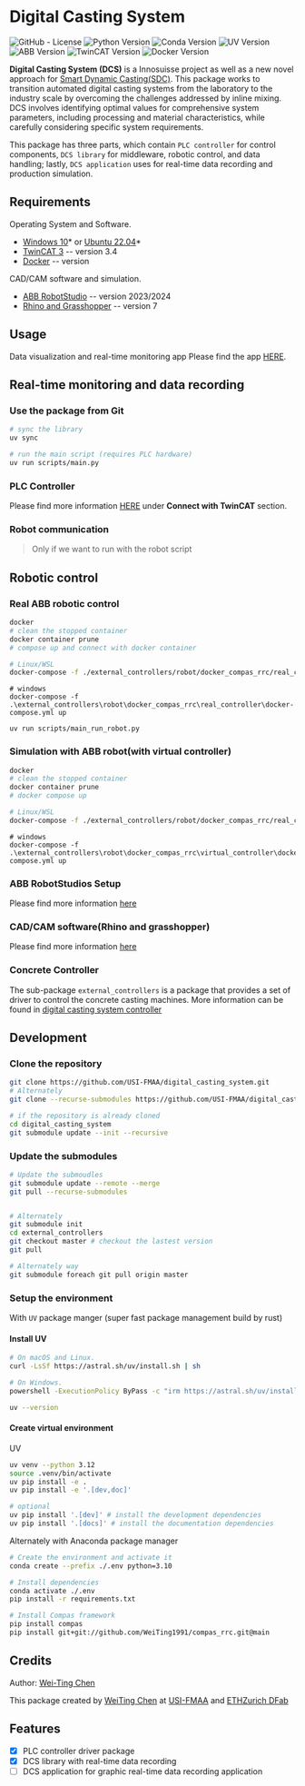 # **Digital Casting System**

<!------link:---------->
[Windows 10]: https://www.microsoft.com/en-us/windows/
[Ubuntu 22.04]: https://ubuntu.com/download/desktop
[TwinCAT 3]: https://www.beckhoff.com/en-en/products/automation/twincat/?pk_campaign=AdWords-AdWordsSearch-TwinCAT_EN&pk_kwd=twincat&gclid=Cj0KCQjw9ZGYBhCEARIsAEUXITW5dmPmQ2629HIuFY7wfbSR70pi5uY2lkYziNmfKYczm1_YsK4hhPsaApjyEALw_wcB
[Anaconda 3]: https://www.anaconda.com/
[Docker]: https://www.docker.com/
[ABB RobotStudio]: https://new.abb.com/products/robotics/robotstudio
[Rhino and Grasshopper]: https://www.rhino3d.com/download


<!-- PROJECT SHIELDS -->

![GitHub - License](https://img.shields.io/badge/License-MIT-blue.svg)
![Python Version](https://img.shields.io/badge/Python-3.10-blue)
![Conda Version](https://img.shields.io/badge/Anaconda-4.14.0-blue)
![UV Version](https://img.shields.io/badge/UV-0.6.0-blue)
![ABB Version](https://img.shields.io/badge/RobotStudio-2023/2024-blue)
![TwinCAT Version](https://img.shields.io/badge/TwinCAT-3.4-blue)
![Docker Version](https://img.shields.io/badge/Docker-23.0.3-blue)

<!-- PROJECT DESCRIPTION -->

**Digital Casting System (DCS)** is a Innosuisse project as well as a new novel approach for [Smart Dynamic Casting(SDC)]().
This package works to transition automated digital casting systems from the laboratory to the industry scale by
overcoming the challenges addressed by inline mixing. DCS involves identifying optimal values for comprehensive system
parameters, including processing and material characteristics, while carefully considering specific system requirements.

This package has three parts, which contain ```PLC controller``` for control components, ```DCS library``` for middleware, robotic control, and data handling; lastly, ```DCS application``` uses for real-time data recording and production simulation.


<!-- PROJECT REQUIREMENTS -->

## Requirements

Operating System and Software.

- [Windows 10]()* or [Ubuntu 22.04]()*
- [TwinCAT 3]() -- version 3.4
- [Docker]()  -- version

CAD/CAM software and simulation.

- [ABB RobotStudio]() -- version 2023/2024
- [Rhino and Grasshopper]() -- version 7


<!-- PROJECT Getting Started -->

## Usage
Data visualization and real-time monitoring app
Please find the app [HERE](https://github.com/USI-FMAA/digital_casting_system_app).


<!-- PROJECT USAGE -->
## Real-time monitoring and data recording

### Use the package from Git
``` bash
# sync the library
uv sync

# run the main script (requires PLC hardware)
uv run scripts/main.py
```

### PLC Controller

Please find more information [HERE](https://github.com/USI-FMAA/digital_casting_system_controller.git) under **Connect with TwinCAT** section.

### Robot communication
> Only if we want to run with the robot script

## Robotic control
### Real ABB robotic control

```sh
docker
# clean the stopped container
docker container prune
# compose up and connect with docker container

# Linux/WSL
docker-compose -f ./external_controllers/robot/docker_compas_rrc/real_controller/docker-compose.yml up
```

```pwsh
# windows
docker-compose -f .\external_controllers\robot\docker_compas_rrc\real_controller\docker-compose.yml up

uv run scripts/main_run_robot.py
```

### Simulation with ABB robot(with virtual controller)

```sh
docker
# clean the stopped container
docker container prune
# docker compose up

# Linux/WSL
docker-compose -f ./external_controllers/robot/docker_compas_rrc/real_controller/docker-compose.yml up
```

```pwsh
# windows
docker-compose -f .\external_controllers\robot\docker_compas_rrc\virtual_controller\docker-compose.yml up
```

### ABB RobotStudios Setup

Please find more information [here]()

### CAD/CAM software(Rhino and grasshopper)

Please find more information [here]()

### Concrete Controller

The sub-package `external_controllers` is a package that provides a set of driver to control the concrete casting machines.
More information can be found in [digital casting system controller](https://github.com/USI-FMAA/digital_casting_system_controller)


<!-- PROJECT DEVELOPMENT -->

## Development

### Clone the repository
```bash
git clone https://github.com/USI-FMAA/digital_casting_system.git
# Alternately
git clone --recurse-submodules https://github.com/USI-FMAA/digital_casting_system.git
```

```bash
# if the repository is already cloned
cd digital_casting_system
git submodule update --init --recursive
```


### Update the submodules

```bash
# Update the submoudles
git submodule update --remote --merge
git pull --recurse-submodules


# Alternately
git submodule init
cd external_controllers
git checkout master # checkout the lastest version
git pull

# Alternately way
git submodule foreach git pull origin master

```

### Setup the environment

With `UV` package manger (super fast package management build by rust)

#### Install UV
```bash
# On macOS and Linux.
curl -LsSf https://astral.sh/uv/install.sh | sh

# On Windows.
powershell -ExecutionPolicy ByPass -c "irm https://astral.sh/uv/install.ps1 | iex"

uv --version
```

#### Create virtual environment

UV

``` bash
uv venv --python 3.12
source .venv/bin/activate
uv pip install -e .
uv pip install -e '.[dev,doc]'

# optional
uv pip install '.[dev]' # install the development dependencies
uv pip install '.[docs]' # install the documentation dependencies


```

Alternately with Anaconda package manager

```sh
# Create the environment and activate it
conda create --prefix ./.env python=3.10

# Install dependencies
conda activate ./.env
pip install -r requirements.txt

# Install Compas framework
pip install compas
pip install git+git://github.com/WeiTing1991/compas_rrc.git@main
```

<!-- Misc -->

## Credits
Author: [Wei-Ting Chen](https://github.com/WeiTing1991)

This package created by [WeiTing Chen](https://github.com/WeiTing1991)
at [USI-FMAA](https://github.com/USI-FMAA) and [ETHZurich DFab](https://dfab.ch/)

## Features

- [X] PLC controller driver package
- [X] DCS library with real-time data recording
- [ ] DCS application for graphic real-time data recording application
